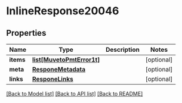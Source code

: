 # InlineResponse20046

## Properties
Name | Type | Description | Notes
------------ | ------------- | ------------- | -------------
**items** | [**list[MuvetoPmtError1t]**](MuvetoPmtError1t.md) |  | [optional] 
**meta** | [**ResponeMetadata**](ResponeMetadata.md) |  | [optional] 
**links** | [**ResponeLinks**](ResponeLinks.md) |  | [optional] 

[[Back to Model list]](../README.md#documentation-for-models) [[Back to API list]](../README.md#documentation-for-api-endpoints) [[Back to README]](../README.md)


